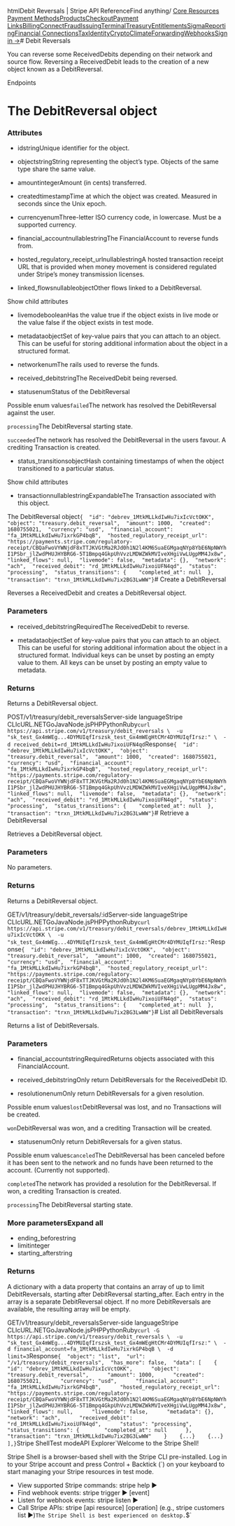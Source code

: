 htmlDebit Reversals | Stripe API Reference[](/api)Find anything/
[Core Resources](#)
[Payment Methods](#)[Products](#)[Checkout](#)[Payment Links](#)[Billing](#)[Connect](#)[Fraud](#)[Issuing](#)[Terminal](#)[Treasury](#)[Entitlements](#)[Sigma](#)[Reporting](#)[Financial Connections](#)[Tax](#)[Identity](#)[Crypto](#)[Climate](#)[Forwarding](#)[Webhooks](#)[Sign in →](https://dashboard.stripe.com/login)# Debit Reversals

You can reverse some ReceivedDebits depending on their network and source flow. Reversing a ReceivedDebit leads to the creation of a new object known as a DebitReversal.

Endpoints
# The DebitReversal object

### Attributes

- idstringUnique identifier for the object.


- objectstringString representing the object’s type. Objects of the same type share the same value.


- amountintegerAmount (in cents) transferred.


- createdtimestampTime at which the object was created. Measured in seconds since the Unix epoch.


- currencyenumThree-letter ISO currency code, in lowercase. Must be a supported currency.


- financial_accountnullablestringThe FinancialAccount to reverse funds from.


- hosted_regulatory_receipt_urlnullablestringA hosted transaction receipt URL that is provided when money movement is considered regulated under Stripe’s money transmission licenses.


- linked_flowsnullableobjectOther flows linked to a DebitReversal.

Show child attributes
- livemodebooleanHas the value true if the object exists in live mode or the value false if the object exists in test mode.


- metadataobjectSet of key-value pairs that you can attach to an object. This can be useful for storing additional information about the object in a structured format.


- networkenumThe rails used to reverse the funds.


- received_debitstringThe ReceivedDebit being reversed.


- statusenumStatus of the DebitReversal

Possible enum values`failed`The network has resolved the DebitReversal against the user.

`processing`The DebitReversal starting state.

`succeeded`The network has resolved the DebitReversal in the users favour. A crediting Transaction is created.


- status_transitionsobjectHash containing timestamps of when the object transitioned to a particular status.

Show child attributes
- transactionnullablestringExpandableThe Transaction associated with this object.



The DebitReversal object`{  "id": "debrev_1MtkMLLkdIwHu7ixIcVctOKK",  "object": "treasury.debit_reversal",  "amount": 1000,  "created": 1680755021,  "currency": "usd",  "financial_account": "fa_1MtkMLLkdIwHu7ixrkGP4bqB",  "hosted_regulatory_receipt_url": "https://payments.stripe.com/regulatory-receipt/CBQaFwoVYWNjdF8xTTJKVGtMa2RJd0h1N2l4KM6SuaEGMgaqNYp8YbE6NpNWYhI1PSbr_jlZwdPHUJHYBRG6-5T1Bmpq4GkpUhVvzLMDWZWkMVIveXHgiVwLUgpMM4Jx8w",  "linked_flows": null,  "livemode": false,  "metadata": {},  "network": "ach",  "received_debit": "rd_1MtkMLLkdIwHu7ixoiUFN4qd",  "status": "processing",  "status_transitions": {    "completed_at": null  },  "transaction": "trxn_1MtkMLLkdIwHu7ix2BG3LwWW"}`# Create a DebitReversal

Reverses a ReceivedDebit and creates a DebitReversal object.

### Parameters

- received_debitstringRequiredThe ReceivedDebit to reverse.


- metadataobjectSet of key-value pairs that you can attach to an object. This can be useful for storing additional information about the object in a structured format. Individual keys can be unset by posting an empty value to them. All keys can be unset by posting an empty value to metadata.



### Returns

Returns a DebitReversal object.

POST/v1/treasury/debit_reversalsServer-side languageStripe CLIcURL.NETGoJavaNode.jsPHPPythonRuby[](#)[](#)`curl https://api.stripe.com/v1/treasury/debit_reversals \  -u "sk_test_Gx4mWEg...4DYMUIqfIrszsk_test_Gx4mWEgHtCMr4DYMUIqfIrsz:" \  -d received_debit=rd_1MtkMLLkdIwHu7ixoiUFN4qd`Response`{  "id": "debrev_1MtkMLLkdIwHu7ixIcVctOKK",  "object": "treasury.debit_reversal",  "amount": 1000,  "created": 1680755021,  "currency": "usd",  "financial_account": "fa_1MtkMLLkdIwHu7ixrkGP4bqB",  "hosted_regulatory_receipt_url": "https://payments.stripe.com/regulatory-receipt/CBQaFwoVYWNjdF8xTTJKVGtMa2RJd0h1N2l4KM6SuaEGMgaqNYp8YbE6NpNWYhI1PSbr_jlZwdPHUJHYBRG6-5T1Bmpq4GkpUhVvzLMDWZWkMVIveXHgiVwLUgpMM4Jx8w",  "linked_flows": null,  "livemode": false,  "metadata": {},  "network": "ach",  "received_debit": "rd_1MtkMLLkdIwHu7ixoiUFN4qd",  "status": "processing",  "status_transitions": {    "completed_at": null  },  "transaction": "trxn_1MtkMLLkdIwHu7ix2BG3LwWW"}`# Retrieve a DebitReversal

Retrieves a DebitReversal object.

### Parameters

No parameters.

### Returns

Returns a DebitReversal object.

GET/v1/treasury/debit_reversals/:idServer-side languageStripe CLIcURL.NETGoJavaNode.jsPHPPythonRuby[](#)[](#)`curl https://api.stripe.com/v1/treasury/debit_reversals/debrev_1MtkMLLkdIwHu7ixIcVctOKK \  -u "sk_test_Gx4mWEg...4DYMUIqfIrszsk_test_Gx4mWEgHtCMr4DYMUIqfIrsz:"`Response`{  "id": "debrev_1MtkMLLkdIwHu7ixIcVctOKK",  "object": "treasury.debit_reversal",  "amount": 1000,  "created": 1680755021,  "currency": "usd",  "financial_account": "fa_1MtkMLLkdIwHu7ixrkGP4bqB",  "hosted_regulatory_receipt_url": "https://payments.stripe.com/regulatory-receipt/CBQaFwoVYWNjdF8xTTJKVGtMa2RJd0h1N2l4KM6SuaEGMgaqNYp8YbE6NpNWYhI1PSbr_jlZwdPHUJHYBRG6-5T1Bmpq4GkpUhVvzLMDWZWkMVIveXHgiVwLUgpMM4Jx8w",  "linked_flows": null,  "livemode": false,  "metadata": {},  "network": "ach",  "received_debit": "rd_1MtkMLLkdIwHu7ixoiUFN4qd",  "status": "processing",  "status_transitions": {    "completed_at": null  },  "transaction": "trxn_1MtkMLLkdIwHu7ix2BG3LwWW"}`# List all DebitReversals

Returns a list of DebitReversals.

### Parameters

- financial_accountstringRequiredReturns objects associated with this FinancialAccount.


- received_debitstringOnly return DebitReversals for the ReceivedDebit ID.


- resolutionenumOnly return DebitReversals for a given resolution.

Possible enum values`lost`DebitReversal was lost, and no Transactions will be created.

`won`DebitReversal was won, and a crediting Transaction will be created.


- statusenumOnly return DebitReversals for a given status.

Possible enum values`canceled`The DebitReversal has been canceled before it has been sent to the network and no funds have been returned to the account. (Currently not supported).

`completed`The network has provided a resolution for the DebitReversal. If won, a crediting Transaction is created.

`processing`The DebitReversal starting state.



### More parametersExpand all

- ending_beforestring
- limitinteger
- starting_afterstring

### Returns

A dictionary with a data property that contains an array of up to limit DebitReversals, starting after DebitReversal starting_after. Each entry in the array is a separate DebitReversal object. If no more DebitReversals are available, the resulting array will be empty.

GET/v1/treasury/debit_reversalsServer-side languageStripe CLIcURL.NETGoJavaNode.jsPHPPythonRuby[](#)[](#)`curl -G https://api.stripe.com/v1/treasury/debit_reversals \  -u "sk_test_Gx4mWEg...4DYMUIqfIrszsk_test_Gx4mWEgHtCMr4DYMUIqfIrsz:" \  -d financial_account=fa_1MtkMLLkdIwHu7ixrkGP4bqB \  -d limit=3`Response`{  "object": "list",  "url": "/v1/treasury/debit_reversals",  "has_more": false,  "data": [    {      "id": "debrev_1MtkMLLkdIwHu7ixIcVctOKK",      "object": "treasury.debit_reversal",      "amount": 1000,      "created": 1680755021,      "currency": "usd",      "financial_account": "fa_1MtkMLLkdIwHu7ixrkGP4bqB",      "hosted_regulatory_receipt_url": "https://payments.stripe.com/regulatory-receipt/CBQaFwoVYWNjdF8xTTJKVGtMa2RJd0h1N2l4KM6SuaEGMgaqNYp8YbE6NpNWYhI1PSbr_jlZwdPHUJHYBRG6-5T1Bmpq4GkpUhVvzLMDWZWkMVIveXHgiVwLUgpMM4Jx8w",      "linked_flows": null,      "livemode": false,      "metadata": {},      "network": "ach",      "received_debit": "rd_1MtkMLLkdIwHu7ixoiUFN4qd",      "status": "processing",      "status_transitions": {        "completed_at": null      },      "transaction": "trxn_1MtkMLLkdIwHu7ix2BG3LwWW"    }    {...}    {...}  ],}`Stripe ShellTest modeAPI Explorer[](https://stripe.com/docs/stripe-cli#install)`Welcome to the Stripe Shell!

Stripe Shell is a browser-based shell with the Stripe CLI pre-installed. Log in to your
Stripe account and press Control + Backtick (`) on your keyboard to start managing your Stripe
resources in test mode.

- View supported Stripe commands: stripe help ▶️
- Find webhook events: stripe trigger ▶️ [event]
- Listen for webhook events: stripe listen ▶
- Call Stripe APIs: stripe [api resource] [operation] (e.g., stripe customers list ▶️)`The Stripe Shell is best experienced on desktop.`$`